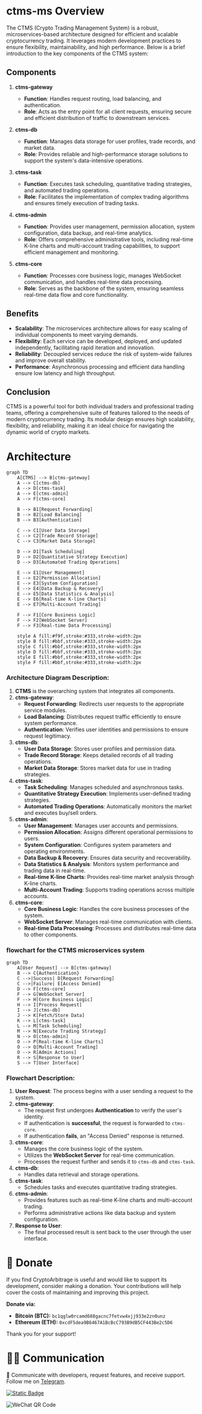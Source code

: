 # ctms-ms Overview

The CTMS (Crypto Trading Management System) is a robust, microservices-based architecture designed for efficient and scalable cryptocurrency trading. It leverages modern development practices to ensure flexibility, maintainability, and high performance. Below is a brief introduction to the key components of the CTMS system:

## Components

1. **ctms-gateway**
   - **Function**: Handles request routing, load balancing, and authentication.
   - **Role**: Acts as the entry point for all client requests, ensuring secure and efficient distribution of traffic to downstream services.

2. **ctms-db**
   - **Function**: Manages data storage for user profiles, trade records, and market data.
   - **Role**: Provides reliable and high-performance storage solutions to support the system's data-intensive operations.

3. **ctms-task**
   - **Function**: Executes task scheduling, quantitative trading strategies, and automated trading operations.
   - **Role**: Facilitates the implementation of complex trading algorithms and ensures timely execution of trading tasks.

4. **ctms-admin**
   - **Function**: Provides user management, permission allocation, system configuration, data backup, and real-time analytics.
   - **Role**: Offers comprehensive administrative tools, including real-time K-line charts and multi-account trading capabilities, to support efficient management and monitoring.

5. **ctms-core**
   - **Function**: Processes core business logic, manages WebSocket communication, and handles real-time data processing.
   - **Role**: Serves as the backbone of the system, ensuring seamless real-time data flow and core functionality.

## Benefits

- **Scalability**: The microservices architecture allows for easy scaling of individual components to meet varying demands.
- **Flexibility**: Each service can be developed, deployed, and updated independently, facilitating rapid iteration and innovation.
- **Reliability**: Decoupled services reduce the risk of system-wide failures and improve overall stability.
- **Performance**: Asynchronous processing and efficient data handling ensure low latency and high throughput.

## Conclusion

CTMS is a powerful tool for both individual traders and professional trading teams, offering a comprehensive suite of features tailored to the needs of modern cryptocurrency trading. Its modular design ensures high scalability, flexibility, and reliability, making it an ideal choice for navigating the dynamic world of crypto markets.



# Architecture

```mermaid
graph TD
    A[CTMS] --> B[ctms-gateway]
    A --> C[ctms-db]
    A --> D[ctms-task]
    A --> E[ctms-admin]
    A --> F[ctms-core]

    B --> B1[Request Forwarding]
    B --> B2[Load Balancing]
    B --> B3[Authentication]

    C --> C1[User Data Storage]
    C --> C2[Trade Record Storage]
    C --> C3[Market Data Storage]

    D --> D1[Task Scheduling]
    D --> D2[Quantitative Strategy Execution]
    D --> D3[Automated Trading Operations]

    E --> E1[User Management]
    E --> E2[Permission Allocation]
    E --> E3[System Configuration]
    E --> E4[Data Backup & Recovery]
    E --> E5[Data Statistics & Analysis]
    E --> E6[Real-time K-line Charts]
    E --> E7[Multi-Account Trading]

    F --> F1[Core Business Logic]
    F --> F2[WebSocket Server]
    F --> F3[Real-time Data Processing]

    style A fill:#f9f,stroke:#333,stroke-width:2px
    style B fill:#bbf,stroke:#333,stroke-width:2px
    style C fill:#bbf,stroke:#333,stroke-width:2px
    style D fill:#bbf,stroke:#333,stroke-width:2px
    style E fill:#bbf,stroke:#333,stroke-width:2px
    style F fill:#bbf,stroke:#333,stroke-width:2px
```



### Architecture Diagram Description:
1. **CTMS** is the overarching system that integrates all components.
2. **ctms-gateway**:
   - **Request Forwarding**: Redirects user requests to the appropriate service modules.
   - **Load Balancing**: Distributes request traffic efficiently to ensure system performance.
   - **Authentication**: Verifies user identities and permissions to ensure request legitimacy.
3. **ctms-db**:
   - **User Data Storage**: Stores user profiles and permission data.
   - **Trade Record Storage**: Keeps detailed records of all trading operations.
   - **Market Data Storage**: Stores market data for use in trading strategies.
4. **ctms-task**:
   - **Task Scheduling**: Manages scheduled and asynchronous tasks.
   - **Quantitative Strategy Execution**: Implements user-defined trading strategies.
   - **Automated Trading Operations**: Automatically monitors the market and executes buy/sell orders.
5. **ctms-admin**:
   - **User Management**: Manages user accounts and permissions.
   - **Permission Allocation**: Assigns different operational permissions to users.
   - **System Configuration**: Configures system parameters and operating environments.
   - **Data Backup & Recovery**: Ensures data security and recoverability.
   - **Data Statistics & Analysis**: Monitors system performance and trading data in real-time.
   - **Real-time K-line Charts**: Provides real-time market analysis through K-line charts.
   - **Multi-Account Trading**: Supports trading operations across multiple accounts.
6. **ctms-core**:
   - **Core Business Logic**: Handles the core business processes of the system.
   - **WebSocket Server**: Manages real-time communication with clients.
   - **Real-time Data Processing**: Processes and distributes real-time data to other components.

### flowchart for the CTMS microservices system

```mermaid
graph TD
    A[User Request] --> B[ctms-gateway]
    B --> C{Authentication}
    C -->|Success| D[Request Forwarding]
    C -->|Failure| E[Access Denied]
    D --> F[ctms-core]
    F --> G[WebSocket Server]
    F --> H[Core Business Logic]
    H --> I[Process Request]
    I --> J[ctms-db]
    J --> K[Fetch/Store Data]
    K --> L[ctms-task]
    L --> M[Task Scheduling]
    M --> N[Execute Trading Strategy]
    N --> O[ctms-admin]
    O --> P[Real-time K-line Charts]
    O --> Q[Multi-Account Trading]
    O --> R[Admin Actions]
    R --> S[Response to User]
    S --> T[User Interface]
```

### Flowchart Description:
1. **User Request**: The process begins with a user sending a request to the system.
2. **ctms-gateway**:
   - The request first undergoes **Authentication** to verify the user's identity.
   - If authentication is **successful**, the request is forwarded to `ctms-core`.
   - If authentication **fails**, an "Access Denied" response is returned.
3. **ctms-core**:
   - Manages the core business logic of the system.
   - Utilizes the **WebSocket Server** for real-time communication.
   - Processes the request further and sends it to `ctms-db` and `ctms-task`.
4. **ctms-db**:
   - Handles data retrieval and storage operations.
5. **ctms-task**:
   - Schedules tasks and executes quantitative trading strategies.
6. **ctms-admin**:
   - Provides features such as real-time K-line charts and multi-account trading.
   - Performs administrative actions like data backup and system configuration.
7. **Response to User**:
   - The final processed result is sent back to the user through the user interface.



# 🍩 Donate

If you find CryptoArbitrage is useful and would like to support its development, consider making a donation. Your contributions will help cover the costs of maintaining and improving this project.

**Donate via:**

- **Bitcoin (BTC):** `bc1qglw0rcamd688gacnc7fetvw4xjj933e2zn0unz`
- **Ethereum (ETH):** `0xcdF5dea9B6467A1BcBcC793B9dB5CF443Be2c5D6`

Thank you for your support!

# 👋🏻 Communication

👥 Communicate with developers, request features, and receive support. Follow me on [Telegram](https://t.me/KandyYe).

[![Static Badge](https://img.shields.io/badge/Telegram-white?logo=Telegram&style=for-the-badge&color=24A1DE&logoColor=white)](https://t.me/KandyYe)

![WeChat QR Code](.\docs\images\公众号二维码.png)




